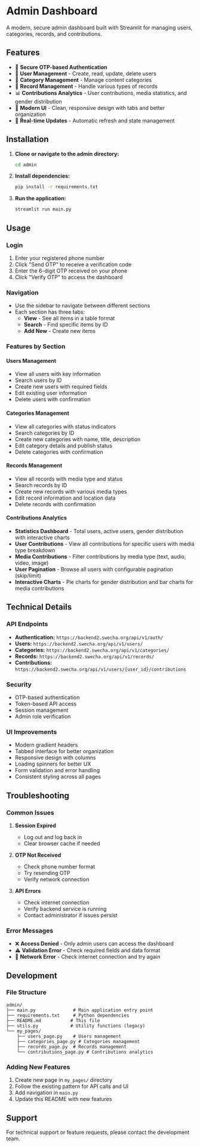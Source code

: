 # Admin Dashboard

A modern, secure admin dashboard built with Streamlit for managing users, categories, records, and contributions.

## Features

- 🔐 **Secure OTP-based Authentication**
- 👥 **User Management** - Create, read, update, delete users
- 📂 **Category Management** - Manage content categories
- 📄 **Record Management** - Handle various types of records
- 📊 **Contributions Analytics** - User contributions, media statistics, and gender distribution
- 🎨 **Modern UI** - Clean, responsive design with tabs and better organization
- 🔄 **Real-time Updates** - Automatic refresh and state management

## Installation

1. **Clone or navigate to the admin directory:**
   ```bash
   cd admin
   ```

2. **Install dependencies:**
   ```bash
   pip install -r requirements.txt
   ```

3. **Run the application:**
   ```bash
   streamlit run main.py
   ```

## Usage

### Login
1. Enter your registered phone number
2. Click "Send OTP" to receive a verification code
3. Enter the 6-digit OTP received on your phone
4. Click "Verify OTP" to access the dashboard

### Navigation
- Use the sidebar to navigate between different sections
- Each section has three tabs:
  - **View** - See all items in a table format
  - **Search** - Find specific items by ID
  - **Add New** - Create new items

### Features by Section

#### Users Management
- View all users with key information
- Search users by ID
- Create new users with required fields
- Edit existing user information
- Delete users with confirmation

#### Categories Management
- View all categories with status indicators
- Search categories by ID
- Create new categories with name, title, description
- Edit category details and publish status
- Delete categories with confirmation

#### Records Management
- View all records with media type and status
- Search records by ID
- Create new records with various media types
- Edit record information and location data
- Delete records with confirmation

#### Contributions Analytics
- **Statistics Dashboard** - Total users, active users, gender distribution with interactive charts
- **User Contributions** - View all contributions for specific users with media type breakdown
- **Media Contributions** - Filter contributions by media type (text, audio, video, image)
- **User Pagination** - Browse all users with configurable pagination (skip/limit)
- **Interactive Charts** - Pie charts for gender distribution and bar charts for media contributions

## Technical Details

### API Endpoints
- **Authentication:** `https://backend2.swecha.org/api/v1/auth/`
- **Users:** `https://backend2.swecha.org/api/v1/users/`
- **Categories:** `https://backend2.swecha.org/api/v1/categories/`
- **Records:** `https://backend2.swecha.org/api/v1/records/`
- **Contributions:** `https://backend2.swecha.org/api/v1/users/{user_id}/contributions`

### Security
- OTP-based authentication
- Token-based API access
- Session management
- Admin role verification

### UI Improvements
- Modern gradient headers
- Tabbed interface for better organization
- Responsive design with columns
- Loading spinners for better UX
- Form validation and error handling
- Consistent styling across all pages

## Troubleshooting

### Common Issues

1. **Session Expired**
   - Log out and log back in
   - Clear browser cache if needed

2. **OTP Not Received**
   - Check phone number format
   - Try resending OTP
   - Verify network connection

3. **API Errors**
   - Check internet connection
   - Verify backend service is running
   - Contact administrator if issues persist

### Error Messages
- ❌ **Access Denied** - Only admin users can access the dashboard
- ⚠️ **Validation Error** - Check required fields and data format
- 🔄 **Network Error** - Check internet connection and try again

## Development

### File Structure
```
admin/
├── main.py              # Main application entry point
├── requirements.txt     # Python dependencies
├── README.md           # This file
├── utils.py            # Utility functions (legacy)
└── my_pages/
    ├── users_page.py    # Users management
    ├── categories_page.py # Categories management
    ├── records_page.py  # Records management
    └── contributions_page.py # Contributions analytics
```

### Adding New Features
1. Create new page in `my_pages/` directory
2. Follow the existing pattern for API calls and UI
3. Add navigation in `main.py`
4. Update this README with new features

## Support

For technical support or feature requests, please contact the development team. 